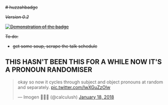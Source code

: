 ~~# huzzahbadge~~

~~_Version 0.2_~~

~~[![Demonstration of the badge](https://i.ytimg.com/vi/bx10elEu1_4/3.jpg)](https://youtu.be/bx10elEu1_4)~~

~~To do:~~
* ~~get some soup, scrape the talk schedule~~

## THIS HASN'T BEEN THIS FOR A WHILE NOW IT'S A PRONOUN RANDOMISER

<blockquote class="twitter-tweet" data-lang="en"><p lang="en" dir="ltr">okay so now it cycles through subject and object pronouns at random and separately. <a href="https://t.co/IwXGuZzOlw">pic.twitter.com/IwXGuZzOlw</a></p>&mdash; Imogen 🦇🌺🐰 (@calculush) <a href="https://twitter.com/calculush/status/953851697893326848?ref_src=twsrc%5Etfw">January 18, 2018</a></blockquote>
